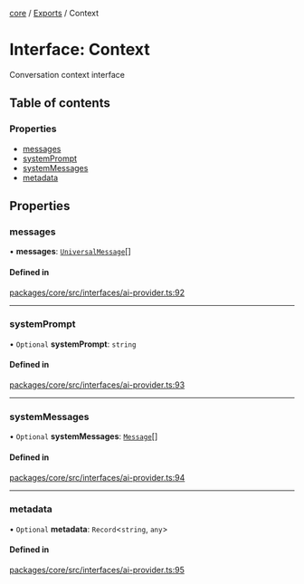 <!-- 
 ⚠️  AUTO-GENERATED FILE - DO NOT EDIT MANUALLY
 This file is automatically generated by scripts/docs-generator.js
 To make changes, edit the source TypeScript files or update the generator script
-->

[core](../../) / [Exports](../modules) / Context

# Interface: Context

Conversation context interface

## Table of contents

### Properties

- [messages](Context#messages)
- [systemPrompt](Context#systemprompt)
- [systemMessages](Context#systemmessages)
- [metadata](Context#metadata)

## Properties

### messages

• **messages**: [`UniversalMessage`](../modules#universalmessage)[]

#### Defined in

[packages/core/src/interfaces/ai-provider.ts:92](https://github.com/woojubb/robota/blob/46e3c20d20507afa42f465edc1521c6649dfe421/packages/core/src/interfaces/ai-provider.ts#L92)

___

### systemPrompt

• `Optional` **systemPrompt**: `string`

#### Defined in

[packages/core/src/interfaces/ai-provider.ts:93](https://github.com/woojubb/robota/blob/46e3c20d20507afa42f465edc1521c6649dfe421/packages/core/src/interfaces/ai-provider.ts#L93)

___

### systemMessages

• `Optional` **systemMessages**: [`Message`](Message)[]

#### Defined in

[packages/core/src/interfaces/ai-provider.ts:94](https://github.com/woojubb/robota/blob/46e3c20d20507afa42f465edc1521c6649dfe421/packages/core/src/interfaces/ai-provider.ts#L94)

___

### metadata

• `Optional` **metadata**: `Record`\<`string`, `any`\>

#### Defined in

[packages/core/src/interfaces/ai-provider.ts:95](https://github.com/woojubb/robota/blob/46e3c20d20507afa42f465edc1521c6649dfe421/packages/core/src/interfaces/ai-provider.ts#L95)
